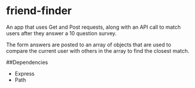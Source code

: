 # friend-finder

An app that uses Get and Post requests, along with an API call to match users after they answer a 10 question survey. 

The form answers are posted to an array of objects that are used to compare the current user with others in the array to find the closest match. 

##Dependencies
- Express
- Path

